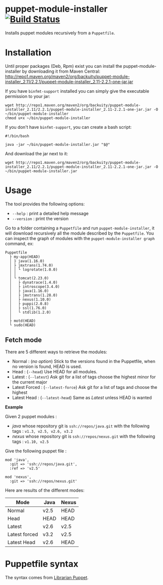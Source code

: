 puppet-module-installer [![Build Status](https://travis-ci.org/backuity/puppet-module-installer.png?branch=master)](https://travis-ci.org/backuity/puppet-module-installer)
=======================

Installs puppet modules recursively from a `Puppetfile`.

# Installation

Until proper packages (Deb, Rpm) exist you can install the puppet-module-installer by downloading it from Maven Central:
<http://repo1.maven.org/maven2/org/backuity/puppet-module-installer_2.11/2.2.1/puppet-module-installer_2.11-2.2.1-one-jar.jar>

If you have `binfmt-support` installed you can simply give the executable permission to your jar:

    wget http://repo1.maven.org/maven2/org/backuity/puppet-module-installer_2.11/2.2.1/puppet-module-installer_2.11-2.2.1-one-jar.jar -O ~/bin/puppet-module-installer
    chmod u+x ~/bin/puppet-module-installer

If you don't have `binfmt-support`, you can create a bash script:

    #!/bin/bash

    java -jar ~/bin/puppet-module-installer.jar "$@"

And download the jar next to it:

    wget http://repo1.maven.org/maven2/org/backuity/puppet-module-installer_2.11/2.2.1/puppet-module-installer_2.11-2.2.1-one-jar.jar -O ~/bin/puppet-module-installer.jar


# Usage

The tool provides the following options:

  * `--help` : print a detailed help message
  * `--version` : print the version


Go to a folder containing a `Puppetfile` and run `puppet-module-installer`, it will download recursively all the module described by the `Puppetfile`.
You can inspect the graph of modules with the `puppet-module-installer graph` command, ex:

    Puppetfile
      ├ my-app(HEAD)
      │ ├ java(1.16.0)
      │ ├ jmxtrans(1.74.0)
      │ │ └ logrotate(1.0.0)
      │ │
      │ └ tomcat(2.23.0)
      │   ├ dynatrace(1.4.0)
      │   ├ introscope(3.4.0)
      │   ├ java(1.16.0)
      │   ├ jmxtrans(1.28.0)
      │   ├ nexus(1.10.0)
      │   ├ puppi(2.0.8)
      │   ├ ssl(1.76.0)
      │   └ stdlib(1.2.0)
      │
      ├ motd(HEAD)
      └ sudo(HEAD)


## Fetch mode

There are 5 different ways to retrieve the modules:

  * Normal : (*no option*) Stick to the versions found in the Puppetfile, when no version is found, HEAD is used. 
  * Head : (`--head`) Use HEAD for all modules.
  * Latest : (`--latest`) Ask git for a list of tags choose the highest minor for the current major
  * Latest Forced : (`--latest-force`) Ask git for a list of tags and choose the highest
  * Latest Head : (`--latest-head`) Same as *Latest* unless HEAD is wanted

**Example**

Given 2 puppet modules :
  * *java* whose repository git is `ssh://repos/java.git` with the following tags : `v1.3, v2.5, v2.6, v3.2`
  * *nexus* whose repository git is `ssh://repos/nexus.git` with the following tags : `v1.10, v2.5`
  
Give the following puppet file :

    mod 'java',
      :git => 'ssh://repos/java.git',
      :ref => 'v2.5'
      
    mod 'nexus',
      :git => 'ssh://repos/nexus.git'

Here are results of the different modes:

 Mode           | Java  | Nexus 
 -------------- | ----- | ----- 
 Normal         | v2.5  | HEAD
 Head           | HEAD  | HEAD
 Latest         | v2.6  | v2.5
 Latest forced  | v3.2  | v2.5
 Latest Head    | v2.6  | HEAD


# Puppetfile syntax

The syntax comes from [Librarian Puppet](https://github.com/rodjek/librarian-puppet).

    

